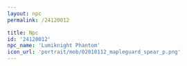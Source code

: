 ```yaml
---
layout: npc
permalink: /24120012

title: Npc
id: '24120012'
npc_name: 'Lumiknight Phantom'
icon_url: 'portrait/mob/02010112_mapleguard_spear_p.png'
---
```

